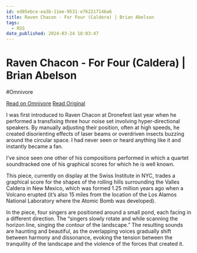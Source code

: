 ```yaml
---
id: ed05ebce-ea3b-11ee-9531-e762217146a6
title: Raven Chacon - For Four (Caldera) | Brian Abelson
tags:
  - RSS
date_published: 2024-03-24 18:03:47
---
```


# Raven Chacon - For Four (Caldera) | Brian Abelson
#Omnivore

[Read on Omnivore](https://omnivore.app/me/raven-chacon-for-four-caldera-brian-abelson-18e72f0ad7f)
[Read Original](https://brian.abelson.live/log/2024/03/24/raven-chacon-for-four-caldera.html)



I was first introduced to Raven Chacon at Dronefest last year when he performed a transfixing three hour noise set involving hyper-directional speakers. By manually adjusting their position, often at high speeds, he created disorienting effects of laser beams or overdriven insects buzzing around the circular space. I had never seen or heard anything like it and instantly became a fan.

I’ve since seen one other of his compositions performed in which a quartet soundtracked one of his graphical scores for which he is well known.

This piece, currently on display at the Swiss Institute in NYC, trades a graphical score for the shapes of the rolling hills surrounding the Valles Caldera in New Mexico, which was formed 1.25 million years ago when a Volcano erupted (it’s also 15 miles from the location of the Los Alamos National Laboratory where the Atomic Bomb was developed).

In the piece, four singers are positioned around a small pond, each facing in a different direction. The “singers slowly rotate and while scanning the horizon line, singing the contour of the landscape.” The resulting sounds are haunting and beautiful, as the overlapping voices gradually shift between harmony and dissonance, evoking the tension between the tranquility of the landscape and the violence of the forces that created it.